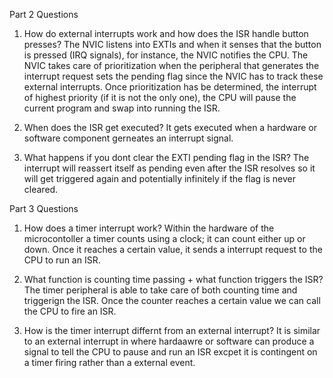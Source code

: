 Part 2 Questions
1. How do external interrupts work and how does the ISR handle button presses?
The NVIC listens into EXTIs and when it senses that the button is pressed (IRQ signals), for instance,
the NVIC notifies the CPU. The NVIC takes care of prioritization when the peripheral that
generates the interrupt request sets the pending flag since the NVIC has to track these
external interrupts. Once prioritization has be determined, the interrupt of highest priority
(if it is not the only one), the CPU will pause the current program and swap into running the
ISR.   

2. When does the ISR get executed?
It gets executed when a hardware or software component gerneates an interrupt signal.

3. What happens if you dont clear the EXTI pending flag in the ISR?
The interrupt will reassert itself as pending even after the ISR resolves so it will get 
triggered again and potentially infinitely if the flag is never cleared.

Part 3 Questions
1. How does a timer interrupt work?
Within the hardware of the microcontoller a timer counts using a clock; it can count either
up or down. Once it reaches a certain value, it sends a interrupt request to the CPU to 
run an ISR. 

2. What function is counting time passing + what function triggers the ISR?
The timer peripheral is able to take care of both counting time and triggerign the ISR.
Once the counter reaches a certain value we can call the CPU to fire an ISR.


4. How is the timer interrupt differnt from an external interrupt?
It is similar to an external interrupt in where hardaawre or software can
produce a signal to tell the CPU to pause and run an ISR excpet it is 
contingent on a timer firing rather than a external event.
